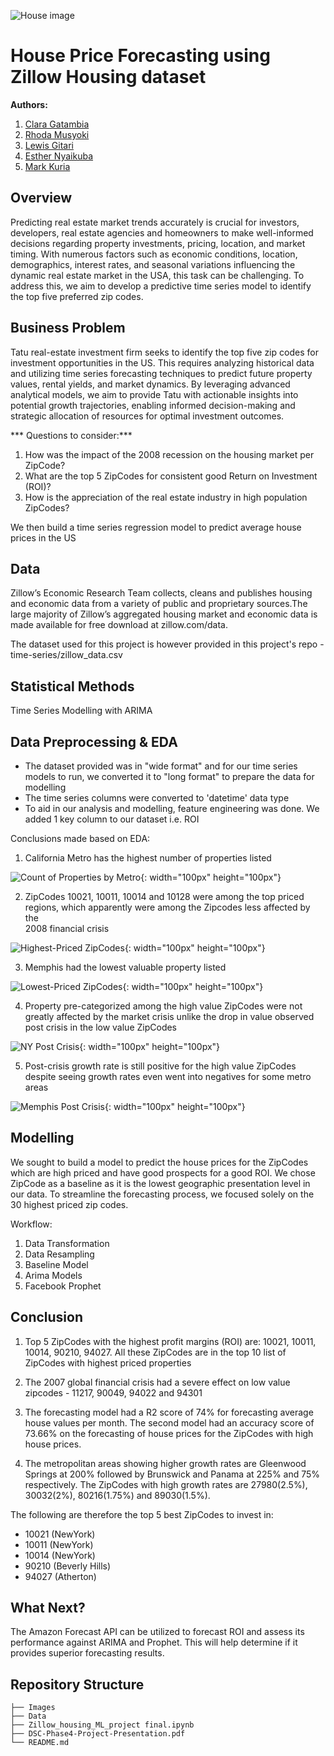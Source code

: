 ![House image](https://www.thepinnaclelist.com/wp-content/uploads/2015/08/23-Modern-Luxury-OZ-Residence-92-Sutherland-Drive-Atherton-CA-USA-1024x469.jpg)

# House Price Forecasting using Zillow Housing dataset

**Authors:** 

1. [Clara Gatambia](https://github.com/claragatambia)
2. [Rhoda Musyoki](https://github.com/Rhod-sy/)
3. [Lewis Gitari](https://github.com/GitariLewis)
4. [Esther Nyaikuba](https://github.com/Esther-nyaikuba)
5. [Mark Kuria](https://github.com/kuriamark)


## Overview

Predicting real estate market trends accurately is crucial for investors, developers, real estate agencies and homeowners to make well-informed decisions regarding property investments, pricing, location, and market timing. With numerous factors such as economic conditions, location, demographics, interest rates, and seasonal variations influencing the dynamic real estate market in the USA, this task can be challenging. To address this, we aim to develop a predictive time series model to identify the top five preferred zip codes.

## Business Problem

Tatu real-estate investment firm seeks to identify the top five zip codes for investment opportunities in the US. This requires analyzing historical data and utilizing time series forecasting techniques to predict future property values, rental yields, and market dynamics. By leveraging advanced analytical models, we aim to provide Tatu with actionable insights into potential growth trajectories, enabling informed decision-making and strategic allocation of resources for optimal investment outcomes.

*** Questions to consider:***
1. How was the impact of the 2008 recession on the housing market per ZipCode?
2. What are the top 5 ZipCodes for consistent good Return on Investment (ROI)?
3. How is the appreciation of the real estate industry in high population ZipCodes?

We then build a time series regression model to predict average house prices in the US

## Data 

Zillow’s Economic Research Team collects, cleans and publishes housing and economic data from a variety of public and proprietary sources.The large majority of Zillow’s aggregated housing market and economic data is made available for free download at zillow.com/data. 

The dataset used for this project is however provided in this project's repo - time-series/zillow_data.csv 


## Statistical Methods

Time Series Modelling with ARIMA


## Data Preprocessing & EDA

- The dataset provided was in "wide format" and for our time series models to run, we converted it to "long format" to prepare the data for modelling
- The time series columns were converted to 'datetime' data type  
- To aid in our analysis and modelling, feature engineering was done. We added 1 key column to our dataset i.e. ROI

Conclusions made based on EDA:

1. California Metro has the highest number of properties listed

![Count of Properties by Metro](./Images/CA.png){: width="100px" height="100px"}

2. ZipCodes 10021, 10011, 10014 and 10128 were among the top priced regions, which apparently were among the Zipcodes less affected by the   
2008 financial crisis

![Highest-Priced ZipCodes](./Images/high-priced-zipcodes.png){: width="100px" height="100px"}

3. Memphis had the lowest valuable property listed

![Lowest-Priced ZipCodes](./Images/lowest-priced-zipcodes.png){: width="100px" height="100px"}

4. Property pre-categorized among the high value ZipCodes were not greatly affected by the market crisis unlike the drop in value observed  
post crisis in the low value ZipCodes

![NY Post Crisis](./Images/NY.png){: width="100px" height="100px"}

5. Post-crisis growth rate is still positive for the high value ZipCodes despite seeing growth rates even went into negatives for some 
metro areas

![Memphis Post Crisis](./Images/MPH.png){: width="100px" height="100px"}

## Modelling

We sought to build a model to predict the house prices for the ZipCodes which are high priced and have good prospects for a good ROI. We chose ZipCode as a baseline as it is the lowest geographic presentation level in our data. To streamline the forecasting process, we focused solely on the 30 highest priced zip codes.

Workflow:

1. Data Transformation
2. Data Resampling
3. Baseline Model
4. Arima Models
5. Facebook Prophet

 ## Conclusion
 
1. Top 5 ZipCodes with the highest profit margins (ROI) are: 10021, 10011, 10014, 90210, 94027. All these ZipCodes are in the top 10 list of ZipCodes with highest priced properties

2. The 2007 global financial crisis had a severe effect on low value zipcodes - 11217, 90049, 94022 and 94301

3. The forecasting model had a R2 score of 74% for forecasting average house values per month. The second model had an accuracy score of  73.66% on the forecasting of house prices for the ZipCodes with high house prices.

4. The metropolitan areas showing higher growth rates are Gleenwood Springs at 200% followed by Brunswick and Panama at 225% and 75% respectively. The ZipCodes with high growth rates are 27980(2.5%), 30032(2%), 80216(1.75%) and 89030(1.5%).

The following are therefore the top 5 best ZipCodes to invest in:

- 10021 (NewYork)
- 10011 (NewYork)
- 10014 (NewYork)
- 90210 (Beverly Hills)
- 94027 (Atherton)


## What Next?

The Amazon Forecast API can be utilized to forecast ROI and assess its performance against ARIMA and Prophet. This will help determine if it provides superior forecasting results.


## Repository Structure

```
├── Images
├── Data
├── Zillow_housing_ML_project final.ipynb
├── DSC-Phase4-Project-Presentation.pdf
└── README.md
```
